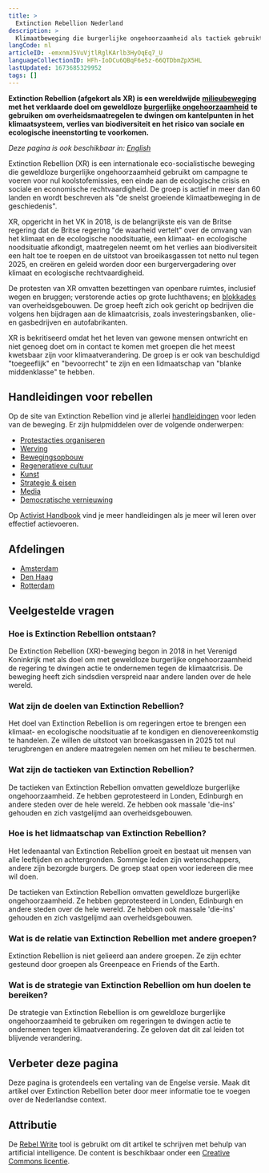 ```yaml
---
title: >
  Extinction Rebellion Nederland
description: >
  Klimaatbeweging die burgerlijke ongehoorzaamheid als tactiek gebruikt
langCode: nl
articleID: -emxnmJ5VuVjtlRglKArlb3HyOqEq7_U
languageCollectionID: HFh-IoDCu6QBqF6e5z-66QTDbmZpX5HL
lastUpdated: 1673685329952
tags: []
---
```


**Extinction Rebellion (afgekort als XR) is een wereldwijde** [**milieubeweging**](/campaigns/climate) **met het verklaarde doel om geweldloze** [**burgerlijke ongehoorzaamheid**](/tactics/civil-disobedience) **te gebruiken om overheidsmaatregelen te dwingen om kantelpunten in het klimaatsysteem, verlies van biodiversiteit en het risico van sociale en ecologische ineenstorting te voorkomen.**

_Deze pagina is ook beschikbaar in:_ [_English_](/extinction-rebellion)

Extinction Rebellion (XR) is een internationale eco-socialistische beweging die geweldloze burgerlijke ongehoorzaamheid gebruikt om campagne te voeren voor nul koolstofemissies, een einde aan de ecologische crisis en sociale en economische rechtvaardigheid. De groep is actief in meer dan 60 landen en wordt beschreven als "de snelst groeiende klimaatbeweging in de geschiedenis".

XR, opgericht in het VK in 2018, is de belangrijkste eis van de Britse regering dat de Britse regering "de waarheid vertelt" over de omvang van het klimaat en de ecologische noodsituatie, een klimaat- en ecologische noodsituatie afkondigt, maatregelen neemt om het verlies aan biodiversiteit een halt toe te roepen en de uitstoot van broeikasgassen tot netto nul tegen 2025, en creëren en geleid worden door een burgervergadering over klimaat en ecologische rechtvaardigheid.

De protesten van XR omvatten bezettingen van openbare ruimtes, inclusief wegen en bruggen; verstorende acties op grote luchthavens; en [blokkades](/tactics/occupation) van overheidsgebouwen. De groep heeft zich ook gericht op bedrijven die volgens hen bijdragen aan de klimaatcrisis, zoals investeringsbanken, olie- en gasbedrijven en autofabrikanten.

XR is bekritiseerd omdat het het leven van gewone mensen ontwricht en niet genoeg doet om in contact te komen met groepen die het meest kwetsbaar zijn voor klimaatverandering. De groep is er ook van beschuldigd "toegeeflijk" en "bevoorrecht" te zijn en een lidmaatschap van "blanke middenklasse" te hebben.

## Handleidingen voor rebellen

Op de site van Extinction Rebellion vind je allerlei [handleidingen](https://extinctionrebellion.nl/hulpmiddelen/) voor leden van de beweging. Er zijn hulpmiddelen over de volgende onderwerpen:

-   [Protestacties organiseren](https://resources.extinctionrebellion.nl/nl/categories/action)
-   [Werving](https://resources.extinctionrebellion.nl/nl/categories/outreach)
-   [Bewegingsopbouw](https://resources.extinctionrebellion.nl/nl/categories/movement)
-   [Regeneratieve cultuur](https://resources.extinctionrebellion.nl/nl/categories/regen)
-   [Kunst](https://resources.extinctionrebellion.nl/nl/categories/art)
-   [Strategie & eisen](https://resources.extinctionrebellion.nl/nl/categories/strategy)
-   [Media](https://resources.extinctionrebellion.nl/nl/categories/media)
-   [Democratische vernieuwing](https://resources.extinctionrebellion.nl/nl/categories/democracy)

Op [Activist Handbook](/home) vind je meer handleidingen als je meer wil leren over effectief actievoeren.

## Afdelingen

-   [Amsterdam](/extinction-rebellion/amsterdam)
-   [Den Haag](/extinction-rebellion/den-haag)
-   [Rotterdam](/extinction-rebellion/rotterdam)

## Veelgestelde vragen

### Hoe is Extinction Rebellion ontstaan?

De Extinction Rebellion (XR)-beweging begon in 2018 in het Verenigd Koninkrijk met als doel om met geweldloze burgerlijke ongehoorzaamheid de regering te dwingen actie te ondernemen tegen de klimaatcrisis. De beweging heeft zich sindsdien verspreid naar andere landen over de hele wereld.

### Wat zijn de doelen van Extinction Rebellion?

Het doel van Extinction Rebellion is om regeringen ertoe te brengen een klimaat- en ecologische noodsituatie af te kondigen en dienovereenkomstig te handelen. Ze willen de uitstoot van broeikasgassen in 2025 tot nul terugbrengen en andere maatregelen nemen om het milieu te beschermen.

### Wat zijn de tactieken van Extinction Rebellion?

De tactieken van Extinction Rebellion omvatten geweldloze burgerlijke ongehoorzaamheid. Ze hebben geprotesteerd in Londen, Edinburgh en andere steden over de hele wereld. Ze hebben ook massale 'die-ins' gehouden en zich vastgelijmd aan overheidsgebouwen.

### Hoe is het lidmaatschap van Extinction Rebellion?

Het ledenaantal van Extinction Rebellion groeit en bestaat uit mensen van alle leeftijden en achtergronden. Sommige leden zijn wetenschappers, andere zijn bezorgde burgers. De groep staat open voor iedereen die mee wil doen.

De tactieken van Extinction Rebellion omvatten geweldloze burgerlijke ongehoorzaamheid. Ze hebben geprotesteerd in Londen, Edinburgh en andere steden over de hele wereld. Ze hebben ook massale 'die-ins' gehouden en zich vastgelijmd aan overheidsgebouwen.

### Wat is de relatie van Extinction Rebellion met andere groepen?

Extinction Rebellion is niet gelieerd aan andere groepen. Ze zijn echter gesteund door groepen als Greenpeace en Friends of the Earth.

### Wat is de strategie van Extinction Rebellion om hun doelen te bereiken?

De strategie van Extinction Rebellion is om geweldloze burgerlijke ongehoorzaamheid te gebruiken om regeringen te dwingen actie te ondernemen tegen klimaatverandering. Ze geloven dat dit zal leiden tot blijvende verandering.

## Verbeter deze pagina

Deze pagina is grotendeels een vertaling van de Engelse versie. Maak dit artikel over Extinction Rebellion beter door meer informatie toe te voegen over de Nederlandse context.

## Attributie

De [Rebel Write](https://write.rebel.tools/) tool is gebruikt om dit artikel te schrijven met behulp van artificial intelligence. De content is beschikbaar onder een [Creative Commons licentie](https://creativecommons.org/licenses/by-nc-sa/4.0/).